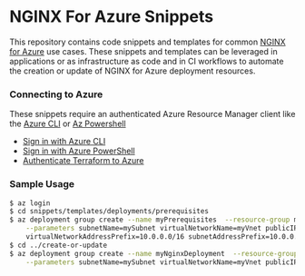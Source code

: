 # NGINX For Azure Snippets

This repository contains code snippets and templates for common [NGINX for Azure](https://docs.nginx.com/nginx-for-azure/) use cases. These snippets and templates can be leveraged in applications or as infrastructure as code and in CI workflows to automate the creation or update of NGINX for Azure deployment resources.

### Connecting to Azure
These snippets require an authenticated Azure Resource Manager client like the [Azure CLI](https://docs.microsoft.com/en-us/cli/azure/) or [Az Powershell](https://docs.microsoft.com/en-us/powershell/azure/?view=azps-8.2.0)
*  [Sign in with Azure CLI](https://docs.microsoft.com/en-us/cli/azure/authenticate-azure-cli)
*  [Sign in with Azure PowerShell](https://docs.microsoft.com/en-us/powershell/azure/authenticate-azureps?view=azps-8.2.0)
*  [Authenticate Terraform to Azure](https://docs.microsoft.com/en-us/azure/developer/terraform/authenticate-to-azure?tabs=bash)


### Sample Usage
```bash
$ az login
$ cd snippets/templates/deployments/prerequisites
$ az deployment group create --name myPrerequisites  --resource-group myGroup --template-file azdeploy.json \
    --parameters subnetName=mySubnet virtualNetworkName=myVnet publicIPName=myPublicIP networkSecurityGroupName=myNsg \
    virtualNetworkAddressPrefix=10.0.0.0/16 subnetAddressPrefix=10.0.0.0/24
$ cd ../create-or-update
$ az deployment group create --name myNginxDeployment  --resource-group myGroup --template-file azdeploy.json \
    --parameters subnetName=mySubnet virtualNetworkName=myVnet publicIPName=myPublicIP
```

